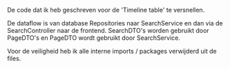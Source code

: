 De code dat ik heb geschreven voor de 'Timeline table' te versnellen.

De dataflow is van database Repositories naar SearchService en dan via de SearchController naar de frontend.
SearchDTO's worden gebruikt door PageDTO's en PageDTO wordt gebruikt door SearchService.

Voor de veiligheid heb ik alle interne imports / packages verwijderd uit de files.
